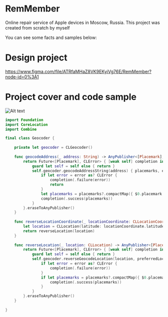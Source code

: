 # RemMember

Online repair service of Apple devices in Moscow, Russia. This project was created from scratch by myself

You can see some facts and samples below: 

# Design project

https://www.figma.com/file/ATRfaMHaZ8VK9EKyiVg76E/RemMember?node-id=0%3A1

# Project cover and code sample

![Alt text](https://dim.mcusercontent.com/cs/4498468663ace51c5029b39d4/images/5bc50f27-a130-23bb-a510-9de0076fb008.png?w=608&dpr=2)

```swift
import Foundation
import CoreLocation
import Combine

final class Geocoder {
    
    private let geocoder = CLGeocoder()
        
    func geocodeAddress(_ address: String) -> AnyPublisher<[Placemark], CLError> {
        return Future<[Placemark], CLError> { [weak self] completion in
            guard let self = self else { return }
            self.geocoder.geocodeAddressString(address) { placemarks, error in
                if let error = error as? CLError {
                    completion(.failure(error))
                    return
                }
                let placemarks = placemarks?.compactMap({ $0.placemark }) ?? []
                completion(.success(placemarks))
            }
        }.eraseToAnyPublisher()
    }
    
    func reverseLocationCoordinate(_ locationCoordinate: CLLocationCoordinate2D) -> AnyPublisher<[Placemark], CLError> {
        let location = CLLocation(latitude: locationCoordinate.latitude, longitude: locationCoordinate.longitude)
        return reverseLocation(location)
    }
    
    func reverseLocation(_ location: CLLocation) -> AnyPublisher<[Placemark], CLError> {
        return Future<[Placemark], CLError> { [weak self] completion in
            guard let self = self else { return }
            self.geocoder.reverseGeocodeLocation(location, preferredLocale: Locale(identifier: "ru")) { placemarks, error in
                if let error = error as? CLError {
                    completion(.failure(error))
                }
                if let placemarks = placemarks?.compactMap({ $0.placemark }) {
                    completion(.success(placemarks))
                }
            }
        }.eraseToAnyPublisher()
    }
    
}
```
